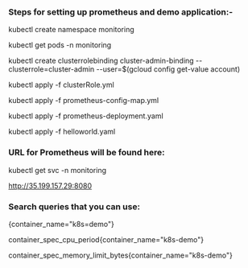 ### Steps for setting up prometheus and demo application:-

kubectl create namespace monitoring

kubectl get pods -n monitoring

kubectl create clusterrolebinding cluster-admin-binding --clusterrole=cluster-admin --user=$(gcloud config get-value account)

kubectl apply -f clusterRole.yml

kubectl apply -f prometheus-config-map.yml

kubectl apply -f prometheus-deployment.yaml

kubectl apply -f helloworld.yaml

### URL for Prometheus will be found here:

kubectl get svc -n monitoring

http://35.199.157.29:8080

### Search queries that you can use:

{container_name="k8s=demo"}

container_spec_cpu_period{container_name="k8s-demo"}

container_spec_memory_limit_bytes{container_name="k8s-demo"}

